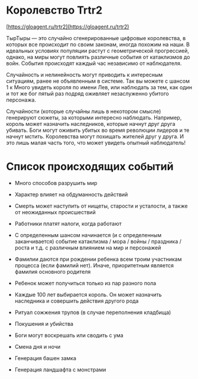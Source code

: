# Королевство Trtr2

[https://gloagent.ru/trtr2](https://gloagent.ru/trtr2)

ТырТыры — это случайно сгенерированные цифровые королевства, в которых все происходит по своим законам, иногда похожим на наши. В идеальных условиях популяции растут с геометрической прогрессией, однако, на миры могут повлиять различные события от катаклизмов до войн. События происходят каждый час независимо от наблюдателя.

Случайность и нелинейность могут приводить к интересным ситуациям, ранее не объявленным в системе. Так вы можете с шансом 1 к Много увидеть короля по имени Лев, или наблюдать за тем, как один и тот же бог пятый раз подряд оживляет незаслуженно убитого персонажа.

Случайности (которые случайны лишь в некотором смысле) генерируют сюжеты, за которыми интересно наблюдать. Например, король может назначить наследников, которые начнут друг друга убивать. Боги могут оживить убитых во время революции лидеров и те начнут мстить. Королевства могут похищать жителей друг у друга. И это лишь малая часть того, что может увидеть опытный наблюдатель!
# Список происходящих событий

- Много способов разрушить мир

- Характер влияет на обдуманность действий

- Смерть может наступить от нищеты, старости и усталости, а также от неожиданных происшествий

- Работники платят налоги, когда работают

- С определенным шансом начинается (и с определенным заканчивается) событие катаклизма / мора / войны / праздника / роста и т.д. с различным влиянием на мир и персонажей

- Фамилии даются при рождении ребенка всем троим участникам процесса (если фамилий нет). Иначе, приоритетным является фамилия основного родителя

- Ребенок может получиться только из пар разного пола

- Каждые 100 лет выбирается король. Он может назначить наследника и совершить действия другого рода

- Ритуал сожжения трупов (в случае переполнения кладбища)

- Покушения и убийства

- Боги могут воскрешать или сводить с ума

- Смена дня и ночи

- Генерация башен замка

- Генерация ландшафта с монстрами
